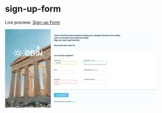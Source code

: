 # sign-up-form

Live preview: [Sign-up Form](https://thomasmfx.github.io/sign-up-form/)

![Project preview image](assets/images/preview-img.png)